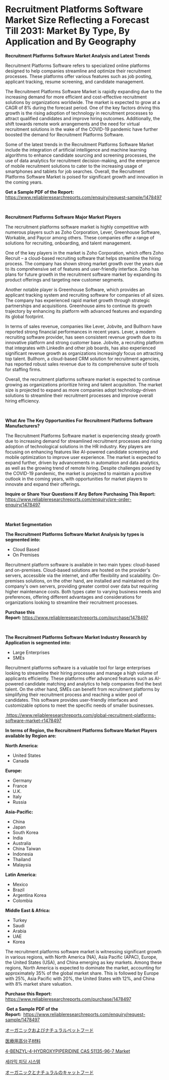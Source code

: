 <p><h1>Recruitment Platforms Software Market Size Reflecting a Forecast Till 2031: Market By Type, By Application and By Geography</h1></p><p><strong>Recruitment Platforms Software Market Analysis and Latest Trends</strong></p>
<p><p>Recruitment Platforms Software refers to specialized online platforms designed to help companies streamline and optimize their recruitment processes. These platforms offer various features such as job posting, applicant tracking, resume screening, and candidate management.</p><p>The Recruitment Platforms Software Market is rapidly expanding due to the increasing demand for more efficient and cost-effective recruitment solutions by organizations worldwide. The market is expected to grow at a CAGR of 8% during the forecast period. One of the key factors driving this growth is the rising adoption of technology in recruitment processes to attract qualified candidates and improve hiring outcomes. Additionally, the shift towards remote work arrangements and the need for virtual recruitment solutions in the wake of the COVID-19 pandemic have further boosted the demand for Recruitment Platforms Software.</p><p>Some of the latest trends in the Recruitment Platforms Software Market include the integration of artificial intelligence and machine learning algorithms to enhance candidate sourcing and screening processes, the use of data analytics for recruitment decision-making, and the emergence of mobile recruitment solutions to cater to the increasing usage of smartphones and tablets for job searches. Overall, the Recruitment Platforms Software Market is poised for significant growth and innovation in the coming years.</p></p>
<p><strong>Get a Sample PDF of the Report:&nbsp;</strong> <a href="https://www.reliableresearchreports.com/enquiry/request-sample/1478497">https://www.reliableresearchreports.com/enquiry/request-sample/1478497</a></p>
<p>&nbsp;</p>
<p><strong>Recruitment Platforms Software Major Market Players</strong></p>
<p><p>The recruitment platforms software market is highly competitive with numerous players such as Zoho Corporation, Lever, Greenhouse Software, Workable, and Paycor among others. These companies offer a range of solutions for recruiting, onboarding, and talent management.</p><p>One of the key players in the market is Zoho Corporation, which offers Zoho Recruit – a cloud-based recruiting software that helps streamline the hiring process. The company has shown strong market growth over the years due to its comprehensive set of features and user-friendly interface. Zoho has plans for future growth in the recruitment software market by expanding its product offerings and targeting new customer segments.</p><p>Another notable player is Greenhouse Software, which provides an applicant tracking system and recruiting software for companies of all sizes. The company has experienced rapid market growth through strategic partnerships and acquisitions. Greenhouse aims to continue its growth trajectory by enhancing its platform with advanced features and expanding its global footprint.</p><p>In terms of sales revenue, companies like Lever, Jobvite, and Bullhorn have reported strong financial performances in recent years. Lever, a modern recruiting software provider, has seen consistent revenue growth due to its innovative platform and strong customer base. Jobvite, a recruiting platform that integrates with LinkedIn and other job boards, has also experienced significant revenue growth as organizations increasingly focus on attracting top talent. Bullhorn, a cloud-based CRM solution for recruitment agencies, has reported robust sales revenue due to its comprehensive suite of tools for staffing firms.</p><p>Overall, the recruitment platforms software market is expected to continue growing as organizations prioritize hiring and talent acquisition. The market size is projected to expand as more companies adopt technology-driven solutions to streamline their recruitment processes and improve overall hiring efficiency.</p></p>
<p>&nbsp;</p>
<p><strong>What Are The Key Opportunities For Recruitment Platforms Software Manufacturers?</strong></p>
<p><p>The Recruitment Platforms Software market is experiencing steady growth due to increasing demand for streamlined recruitment processes and rising adoption of technological solutions in the HR industry. Key players are focusing on enhancing features like AI-powered candidate screening and mobile optimization to improve user experience. The market is expected to expand further, driven by advancements in automation and data analytics, as well as the growing trend of remote hiring. Despite challenges posed by the COVID-19 pandemic, the market is projected to maintain a positive outlook in the coming years, with opportunities for market players to innovate and expand their offerings.</p></p>
<p><strong>Inquire or Share Your Questions If Any Before Purchasing This Report:</strong> <a href="https://www.reliableresearchreports.com/enquiry/pre-order-enquiry/1478497">https://www.reliableresearchreports.com/enquiry/pre-order-enquiry/1478497</a></p>
<p>&nbsp;</p>
<p><strong>Market Segmentation</strong></p>
<p><strong>The Recruitment Platforms Software Market Analysis by types is segmented into:</strong></p>
<p><ul><li>Cloud Based</li><li>On Premises</li></ul></p>
<p><p>Recruitment platform software is available in two main types: cloud-based and on-premises. Cloud-based solutions are hosted on the provider's servers, accessible via the internet, and offer flexibility and scalability. On-premises solutions, on the other hand, are installed and maintained on the company's own servers, providing greater control over data but requiring higher maintenance costs. Both types cater to varying business needs and preferences, offering different advantages and considerations for organizations looking to streamline their recruitment processes.</p></p>
<p><strong>Purchase this Report:&nbsp;</strong><a href="https://www.reliableresearchreports.com/purchase/1478497">https://www.reliableresearchreports.com/purchase/1478497</a></p>
<p>&nbsp;</p>
<p><strong>The Recruitment Platforms Software Market Industry Research by Application is segmented into:</strong></p>
<p><ul><li>Large Enterprises</li><li>SMEs</li></ul></p>
<p><p>Recruitment platforms software is a valuable tool for large enterprises looking to streamline their hiring processes and manage a high volume of applicants efficiently. These platforms offer advanced features such as AI-powered candidate matching and analytics to help companies find the best talent. On the other hand, SMEs can benefit from recruitment platforms by simplifying their recruitment process and reaching a wider pool of candidates. This software provides user-friendly interfaces and customizable options to meet the specific needs of smaller businesses.</p></p>
<p><a href="https://www.reliableresearchreports.com/global-recruitment-platforms-software-market-r1478497">&nbsp;https://www.reliableresearchreports.com/global-recruitment-platforms-software-market-r1478497</a></p>
<p><strong>In terms of Region, the Recruitment Platforms Software Market Players available by Region are:</strong></p>
<p>
    <p> <strong> North America: </strong>
        <ul>
            <li>United States</li>
            <li>Canada</li>
        </ul>
        </p> 
    <p> <strong> Europe: </strong>
        <ul>
            <li>Germany</li>
            <li>France</li>
            <li>U.K.</li>
            <li>Italy</li>
            <li>Russia</li>
        </ul>
        </p> 
    <p> <strong> Asia-Pacific: </strong>
        <ul>
            <li>China</li>
            <li>Japan</li>
            <li>South Korea</li>
            <li>India</li>
            <li>Australia</li>
            <li>China Taiwan</li>
            <li>Indonesia</li>
            <li>Thailand</li>
            <li>Malaysia</li>
        </ul>
        </p> 
    <p> <strong> Latin America: </strong>
        <ul>
            <li>Mexico</li>
            <li>Brazil</li>
            <li>Argentina Korea</li>
            <li>Colombia</li>
        </ul>
        </p> 
    <p> <strong> Middle East & Africa: </strong>
        <ul>
            <li>Turkey</li>
            <li>Saudi</li>
            <li>Arabia</li>
            <li>UAE</li>
            <li>Korea</li>
        </ul>
    </p>
    </p>
<p><p>The recruitment platforms software market is witnessing significant growth in various regions, with North America (NA), Asia Pacific (APAC), Europe, the United States (USA), and China emerging as key markets. Among these regions, North America is expected to dominate the market, accounting for approximately 35% of the global market share. This is followed by Europe with 25%, Asia Pacific with 20%, the United States with 12%, and China with 8% market share valuation.</p></p>
<p><strong>Purchase this Report: </strong><a href="https://www.reliableresearchreports.com/purchase/1478497">https://www.reliableresearchreports.com/purchase/1478497</a></p>
<p>&nbsp;<strong>Get a Sample PDF of the Report:&nbsp;&nbsp;</strong><a href="https://www.reliableresearchreports.com/enquiry/request-sample/1478497">https://www.reliableresearchreports.com/enquiry/request-sample/1478497</a></p>
<p><strong></strong></p>
<p><p><a href="https://github.com/sghwr779811674/Market-Research-Report-List-2/blob/main/895265595658.md">オーガニックおよびナチュラルペットフード</a></p><p><a href="https://medium.com/@kaydenjohns1964/%E5%8C%BB%E7%99%82%E7%94%A8%E9%AB%98%E5%88%86%E5%AD%90%E6%9D%90%E6%96%99%E5%B8%82%E5%A0%B4%E3%81%AF%E5%B8%82%E5%A0%B4%E3%82%B7%E3%82%A7%E3%82%A2-%E8%A6%8F%E6%A8%A1-2031%E5%B9%B4%E3%81%BE%E3%81%A7%E3%81%AE%E4%BA%88%E6%B8%AC%E3%81%AB%E7%84%A6%E7%82%B9%E3%82%92%E5%BD%93%E3%81%A6%E3%81%A6%E3%81%84%E3%81%BE%E3%81%99-2814dd11b3a2">医療用高分子材料</a></p><p><a href="https://github.com/RosemarieLeffler2023/Market-Research-Report-List-1/blob/main/4-benzyl-4-hydroxypiperidine-cas-51135-96-7-market.md">4-BENZYL-4-HYDROXYPIPERIDINE CAS 51135-96-7 Market</a></p><p><a href="https://github.com/Elenrrera7685/Market-Research-Report-List-1/blob/main/408710987303.md">세라믹 피딩 시스템</a></p><p><a href="https://github.com/dandier2003/Market-Research-Report-List-1/blob/main/234269195659.md">オーガニックとナチュラルのキャットフード</a></p></p>